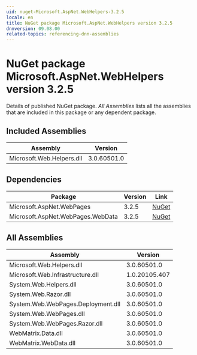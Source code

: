 ```yaml
---
uid: nuget-Microsoft.AspNet.WebHelpers-3.2.5
locale: en
title: NuGet package Microsoft.AspNet.WebHelpers version 3.2.5
dnnversion: 09.08.00
related-topics: referencing-dnn-assemblies
---
```


# NuGet package Microsoft.AspNet.WebHelpers version 3.2.5
Details of published NuGet package.
*All Assemblies* lists all the assemblies that are included in this package or any dependent package.

## Included Assemblies

|Assembly|Version|
|---|---|
|Microsoft.Web.Helpers.dll|3.0.60501.0|

## Dependencies

|Package|Version|Link|
|---|---|---|
|Microsoft.AspNet.WebPages|3.2.5|[NuGet](https://www.nuget.org/packages/Microsoft.AspNet.WebPages/3.2.5)|
|Microsoft.AspNet.WebPages.WebData|3.2.5|[NuGet](https://www.nuget.org/packages/Microsoft.AspNet.WebPages.WebData/3.2.5)|

## All Assemblies

|Assembly|Version|
|---|---|
|Microsoft.Web.Helpers.dll|3.0.60501.0|
|Microsoft.Web.Infrastructure.dll|1.0.20105.407|
|System.Web.Helpers.dll|3.0.60501.0|
|System.Web.Razor.dll|3.0.60501.0|
|System.Web.WebPages.Deployment.dll|3.0.60501.0|
|System.Web.WebPages.dll|3.0.60501.0|
|System.Web.WebPages.Razor.dll|3.0.60501.0|
|WebMatrix.Data.dll|3.0.60501.0|
|WebMatrix.WebData.dll|3.0.60501.0|

